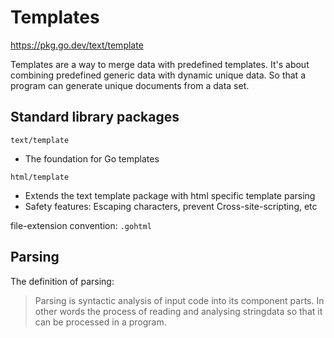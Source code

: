 # Templates

https://pkg.go.dev/text/template

Templates are a way to merge data with predefined templates. It's about combining predefined generic data with dynamic unique data.
So that a program can generate unique documents from a data set.

## Standard library packages

`text/template`
- The foundation for Go templates

`html/template`
- Extends the text template package with html specific template parsing
- Safety features: Escaping characters, prevent Cross-site-scripting, etc

file-extension convention: `.gohtml`

## Parsing

The definition of parsing:
> Parsing is syntactic analysis of input code into its component parts. In other words the process of reading and analysing stringdata so that it can be processed in a program.
